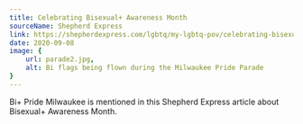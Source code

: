 ```yaml
---
title: Celebrating Bisexual+ Awareness Month
sourceName: Shepherd Express
link: https://shepherdexpress.com/lgbtq/my-lgbtq-pov/celebrating-bisexual-awareness-month/
date: 2020-09-08
image: {
    url: parade2.jpg,
    alt: Bi flags being flown during the Milwaukee Pride Parade
}
---
```


Bi+ Pride Milwaukee is mentioned in this Shepherd Express article about Bisexual+ Awareness Month.